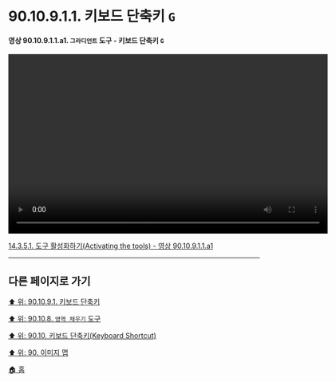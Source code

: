 # 90.10.9.1.1. 키보드 단축키 `G`

<a id="90-10-09-01-01-a1"></a>

#### 영상 90.10.9.1.1.a1. `그라디언트` 도구 - 키보드 단축키 `G`
<video controls="controls" width="640" height="360" src="https://github.com/wonder13662/gimp/assets/15767104/68b198a0-be89-413a-9493-508a950b48e1"></video>

[14.3.5.1. 도구 활성화하기(Activating the tools) - 영상 90.10.9.1.1.a1](./14-03-05-01-activating_the_tool.md#90-10-09-01-01-a1)

***

## 다른 페이지로 가기

[⬆️ 위: 90.10.9.1. 키보드 단축키](./90-10-09-01-00-keyboard_shortcut.md)

[⬆️ 위: 90.10.8. `영역 채우기` 도구](./90-10-08-00-bucket_fill.md)

[⬆️ 위: 90.10. 키보드 단축키(Keyboard Shortcut)](./90-10-00-keyboard_shortcut.md)

[⬆️ 위: 90. 이미지 맵](./90-00-image-map.md)

[🏠 홈](./00-home.md)